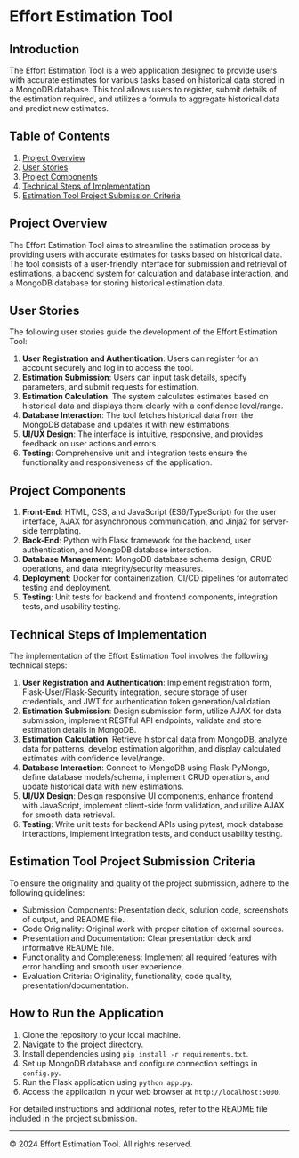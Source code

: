 # Effort Estimation Tool

## Introduction
The Effort Estimation Tool is a web application designed to provide users with accurate estimates for various tasks based on historical data stored in a MongoDB database. This tool allows users to register, submit details of the estimation required, and utilizes a formula to aggregate historical data and predict new estimates.

## Table of Contents
1. [Project Overview](#project-overview)
2. [User Stories](#user-stories)
3. [Project Components](#project-components)
4. [Technical Steps of Implementation](#technical-steps-of-implementation)
5. [Estimation Tool Project Submission Criteria](#estimation-tool-project-submission-criteria)

## Project Overview
The Effort Estimation Tool aims to streamline the estimation process by providing users with accurate estimates for tasks based on historical data. The tool consists of a user-friendly interface for submission and retrieval of estimations, a backend system for calculation and database interaction, and a MongoDB database for storing historical estimation data.

## User Stories
The following user stories guide the development of the Effort Estimation Tool:
1. **User Registration and Authentication**: Users can register for an account securely and log in to access the tool.
2. **Estimation Submission**: Users can input task details, specify parameters, and submit requests for estimation.
3. **Estimation Calculation**: The system calculates estimates based on historical data and displays them clearly with a confidence level/range.
4. **Database Interaction**: The tool fetches historical data from the MongoDB database and updates it with new estimations.
5. **UI/UX Design**: The interface is intuitive, responsive, and provides feedback on user actions and errors.
6. **Testing**: Comprehensive unit and integration tests ensure the functionality and responsiveness of the application.

## Project Components
1. **Front-End**: HTML, CSS, and JavaScript (ES6/TypeScript) for the user interface, AJAX for asynchronous communication, and Jinja2 for server-side templating.
2. **Back-End**: Python with Flask framework for the backend, user authentication, and MongoDB database interaction.
3. **Database Management**: MongoDB database schema design, CRUD operations, and data integrity/security measures.
4. **Deployment**: Docker for containerization, CI/CD pipelines for automated testing and deployment.
5. **Testing**: Unit tests for backend and frontend components, integration tests, and usability testing.

## Technical Steps of Implementation
The implementation of the Effort Estimation Tool involves the following technical steps:
1. **User Registration and Authentication**: Implement registration form, Flask-User/Flask-Security integration, secure storage of user credentials, and JWT for authentication token generation/validation.
2. **Estimation Submission**: Design submission form, utilize AJAX for data submission, implement RESTful API endpoints, validate and store estimation details in MongoDB.
3. **Estimation Calculation**: Retrieve historical data from MongoDB, analyze data for patterns, develop estimation algorithm, and display calculated estimates with confidence level/range.
4. **Database Interaction**: Connect to MongoDB using Flask-PyMongo, define database models/schema, implement CRUD operations, and update historical data with new estimations.
5. **UI/UX Design**: Design responsive UI components, enhance frontend with JavaScript, implement client-side form validation, and utilize AJAX for smooth data retrieval.
6. **Testing**: Write unit tests for backend APIs using pytest, mock database interactions, implement integration tests, and conduct usability testing.

## Estimation Tool Project Submission Criteria
To ensure the originality and quality of the project submission, adhere to the following guidelines:
- Submission Components: Presentation deck, solution code, screenshots of output, and README file.
- Code Originality: Original work with proper citation of external sources.
- Presentation and Documentation: Clear presentation deck and informative README file.
- Functionality and Completeness: Implement all required features with error handling and smooth user experience.
- Evaluation Criteria: Originality, functionality, code quality, presentation/documentation.

## How to Run the Application
1. Clone the repository to your local machine.
2. Navigate to the project directory.
3. Install dependencies using `pip install -r requirements.txt`.
4. Set up MongoDB database and configure connection settings in `config.py`.
5. Run the Flask application using `python app.py`.
6. Access the application in your web browser at `http://localhost:5000`.

For detailed instructions and additional notes, refer to the README file included in the project submission.

---
© 2024 Effort Estimation Tool. All rights reserved.
